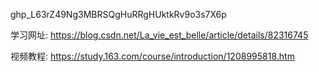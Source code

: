 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

学习网址:
    https://blog.csdn.net/La_vie_est_belle/article/details/82316745

视频教程:
    https://study.163.com/course/introduction/1208995818.htm


